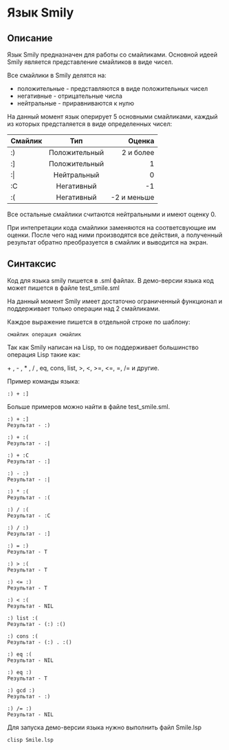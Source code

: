 # Язык Smily

## Описание

Язык Smily предназначен для работы со смайликами. Основной идеей Smily является представление смайликов в виде чисел.

Все смайлики в Smily делятся на:
- положительные - представляются в виде положительных чисел
- негативные - отрицательные числа
- нейтральные - приравниваются к нулю 

На данный момент язык оперирует 5 основными смайликами, каждый из которых предсталяется в виде определенных чисел:

| Смайлик       | Тип               | Оценка |
| ------------- |:-----------------:| ------:|
| :)       | Положительный          | 2 и более |
| :]       | Положительный          | 1 |
| :\|      | Нейтральный            | 0 |
| :C       | Негативный             | -1 |
| :(       | Негативный             | -2 и меньше |

Все остальные смайлики считаются нейтральными и имеют оценку 0.

При интепретации кода смайлики заменяются на соответсвующие им оценки. После чего над ними производятся все действия, а полученный результат обратно преобразуется в смайлик и выводится на экран.

## Синтаксис

Код для языка smily пишется в .sml файлах. В демо-версии языка код может пишется в файле test_smile.sml

На данный момент Smily имеет достаточно ограниченный функционал и поддерживает только операции над 2 смайликами.

Каждое выражение пишется в отдельной строке по шаблону:

```
смайлик операция смайлик
```

Так как Smily написан на Lisp, то он поддерживает большинство операция Lisp такие как:

\+ , - , * ,  / , eq, cons, list, >, <, >=, <=, =, /= и другие.

Пример команды языка:

```
:) + :]
```

Больше примеров можно найти в файле test_smile.sml.
```
:) + :]
Результат - :)

:) + :(
Результат - :|

:) + :C
Результат - :]

:) - :)
Результат - :|

:) * :(
Результат - :(

:) / :(
Результат - :C

:) / :)
Результат - :]

:) = :)
Результат - T

:) > :(
Результат - T

:) <= :)
Результат - T

:) < :(
Результат - NIL

:) list :(
Результат - (:) :()

:) cons :(
Результат - (:) . :()

:) eq :(
Результат - NIL

:) eq :)
Результат - T

:) gcd :)
Результат - :)

:) /= :)
Результат - NIL
```

Для запуска демо-версии языка нужно выполнить файл Smile.lsp
```
clisp Smile.lsp
```